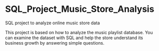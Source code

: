 # SQL_Project_Music_Store_Analysis
SQL project to analyze online music store data

This project is based on how to analyze the music playlist database. You can examine the dataset with SQL and help the store understand its business growth by answering simple questions.
